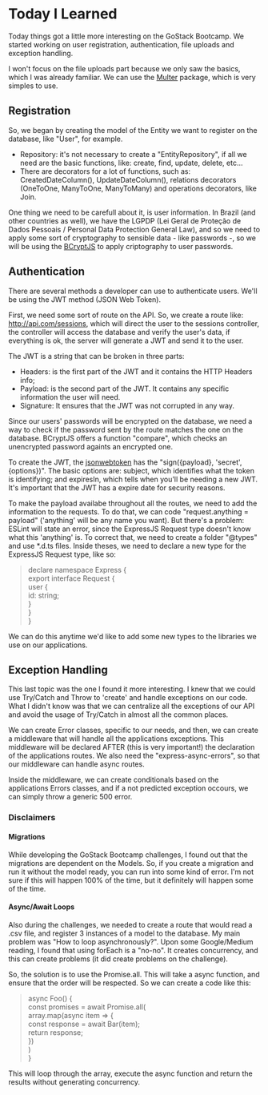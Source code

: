 # Today I Learned

Today things got a little more interesting on the GoStack Bootcamp. We started
working on user registration, authentication, file uploads and exception handling.

I won't focus on the file uploads part because we only saw the basics, which I
was already familiar. We can use the [Multer](https://github.com/expressjs/multer)
package, which is very simples to use.

## Registration

So, we began by creating the model of the Entity we want to register on the database,
like "User", for example.

- Repository: it's not necessary to create a "EntityRepository", if all we need
are the basic functions, like: create, find, update, delete, etc...
- There are decorators for a lot of functions, such as: CreatedDateColumn(), 
UpdateDateColumn(), relations decorators (OneToOne, ManyToOne, ManyToMany) and
operations decorators, like Join.

One thing we need to be carefull about it, is user information. In Brazil (and other
countries as well), we have the LGPDP (Lei Geral de Proteção de Dados Pessoais / 
Personal Data Protection General Law), and so we need to apply some sort of cryptography
to sensible data - like passwords -, so we will be using the [BCryptJS](https://github.com/dcodeIO/bcrypt.js)
to apply criptography to user passwords.

## Authentication

There are several methods a developer can use to authenticate users. We'll be using
the JWT method (JSON Web Token).

First, we need some sort of route on the API. So, we create a route like: http://api.com/sessions,
which will direct the user to the sessions controller, the controller will access the
database and verify the user's data, if everything is ok, the server will generate
a JWT and send it to the user.

The JWT is a string that can be broken in three parts:

- Headers: is the first part of the JWT and it contains the HTTP Headers info;
- Payload: is the second part of the JWT. It contains any specific information the
user will need.
- Signature: It ensures that the JWT was not corrupted in any way.

Since our users' passwords will be encrypted on the database, we need a way to check
if the password sent by the route matches the one on the database. BCryptJS offers
a function "compare", which checks an unencrypted password againts an encrypted one.

To create the JWT, the [jsonwebtoken](https://github.com/auth0/node-jsonwebtoken)
has the "sign({payload}, 'secret', {options})". The basic options are: subject,
which identifies what the token is identifying; and expiresIn, which tells when
you'll be needing a new JWT. It's important that the JWT has a expire date for
security reasons.

To make the payload availabe throughout all the routes, we need to add the information
to the requests. To do that, we can code "request.anything = payload" ('anything' will
be any name you want). But there's a problem: ESLint will state an error, since the
ExpressJS Request type doesn't know what this 'anything' is. To correct that, we need
to create a folder "@types" and use *.d.ts files. Inside theses, we need to declare
a new type for the ExpressJS Request type, like so:

> declare namespace Express {  
> export interface Request {  
> user {  
> id: string;  
> }  
> }  
> }

We can do this anytime we'd like to add some new types to the libraries we use on
our applications.

## Exception Handling

This last topic was the one I found it more interesting. I knew that we could use
Try/Catch and Throw to 'create' and handle exceptions on our code. What I didn't
know was that we can centralize all the exceptions of our API and avoid the usage
of Try/Catch in almost all the common places.

We can create Error classes, specific to our needs, and then, we can create a 
middleware that will handle all the applications exceptions. This middleware will
be declared AFTER (this is very important!) the declaration of the applications
routes. We also need the "express-async-errors", so that our middleware can handle
async routes.

Inside the middleware, we can create conditionals based on the applications Errors
classes, and if a not predicted exception occours, we can simply throw a generic
500 error.

### Disclaimers

#### Migrations

While developing the GoStack Bootcamp challenges, I found out that the migrations
are dependent on the Models. So, if you create a migration and run it without the
model ready, you can run into some kind of error. I'm not sure if this will happen
100% of the time, but it definitely will happen some of the time.

#### Async/Await Loops

Also during the challenges, we needed to create a route that would read a .csv
file, and register 3 instances of a model to the database. My main problem was
"How to loop asynchronously?". Upon some Google/Medium reading, I found that using
forEach is a "no-no". It creates concurrency, and this can create problems (it did
create problems on the challenge).

So, the solution is to use the Promise.all. This will take a async function, and
ensure that the order will be respected. So we can create a code like this:

> async Foo() {  
> const promises = await Promise.all(  
>     array.map(async item => {  
>       const response = await Bar(item);  
>       return response;  
>     })  
>   )  
> }

This will loop through the array, execute the async function and return the results
without generating concurrency.